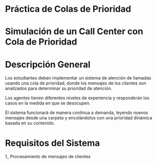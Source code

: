 # Práctica de Colas de Prioridad
# Simulación de un Call Center con Cola de Prioridad
# Descripción General

Los estudiantes deben implementar un sistema de atención de llamadas usando una cola de prioridad, donde los mensajes de los clientes son analizados para determinar su prioridad de atención.


Los agentes tienen diferentes niveles de experiencia y responderán los casos en la medida en que se desocupen.


El sistema funcionará de manera continua a demanda, leyendo nuevos mensajes desde una carpeta y encolándolos con una prioridad dinámica basada en su contenido.

# Requisitos del Sistema
1_  Procesamiento de mensajes de clientes


